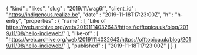 {
  "kind" : "likes",
  "slug" : "2019/11/wag6f",
  "client_id" : "https://indigenous.realize.be",
  "date" : "2019-11-18T17:23:00Z",
  "h" : "h-entry",
  "properties" : {
    "name" : [ "Like of https://web.archive.org/web/20191114032643/https://offtopica.uk/blog/2019/11/08/hello-indieweb/" ],
    "like-of" : [ "https://web.archive.org/web/20191114032643/https://offtopica.uk/blog/2019/11/08/hello-indieweb/" ],
    "published" : [ "2019-11-18T17:23:00Z" ]
  }
}
